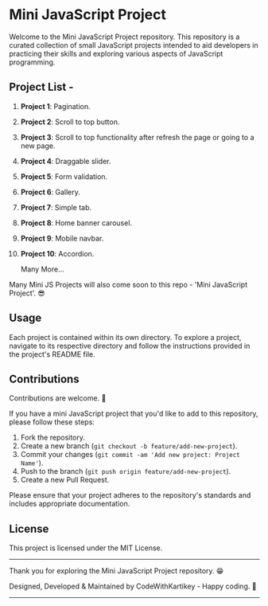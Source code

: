 # Mini JavaScript Project

Welcome to the Mini JavaScript Project repository. This repository is a curated collection of small JavaScript projects intended to aid developers in practicing their skills and exploring various aspects of JavaScript programming.

## Project List -

1. **Project 1**: Pagination.
2. **Project 2**: Scroll to top button.
3. **Project 3**: Scroll to top functionality after refresh the page or going to a new page.
4. **Project 4**: Draggable slider.
5. **Project 5**: Form validation.
6. **Project 6**: Gallery.
7. **Project 7**: Simple tab.
8. **Project 8**: Home banner carousel.
9. **Project 9**: Mobile navbar.
10. **Project 10**: Accordion.

    Many More...

Many Mini JS Projects will also come soon to this repo - 'Mini JavaScript Project'. 😎

## Usage

Each project is contained within its own directory. To explore a project, navigate to its respective directory and follow the instructions provided in the project's README file.

## Contributions

Contributions are welcome. 🫡

If you have a mini JavaScript project that you'd like to add to this repository, please follow these steps:

1. Fork the repository.
2. Create a new branch (`git checkout -b feature/add-new-project`).
3. Commit your changes (`git commit -am 'Add new project: Project Name'`).
4. Push to the branch (`git push origin feature/add-new-project`).
5. Create a new Pull Request.

Please ensure that your project adheres to the repository's standards and includes appropriate documentation.

## License

This project is licensed under the MIT License.

---

Thank you for exploring the Mini JavaScript Project repository. 😁 

Designed, Developed & Maintained by CodeWithKartikey - Happy coding. 🚀

---